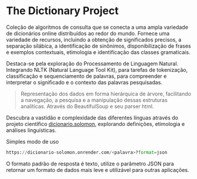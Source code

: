 # The Dictionary Project
Coleção de algoritmos de consulta que se conecta a uma ampla variedade de dicionários online distribuídos ao redor do mundo. Fornece uma variedade de recursos, incluindo a obtenção de significados precisos, a separação silábica, a identificação de sinônimos, disponibilização de frases e exemplos contextuais, etimologia e identificação das classes gramaticais.

Destaca-se pela exploração do Processamento de Linguagem Natural. Integrando NLTK (Natural Language Tool Kit), para tarefas de tokenização, classificação e sequenciamento de palavras, para compreender e interpretar o significado e o contexto das palavras pesquisadas. 
> Representação dos dados em forma hierárquica de árvore, facilitando a navegação, a pesquisa e a manipulação dessas estruturas analíticas. Através do BeautifulSoup e seu parser html.

Descubra a vastidão e complexidade das diferentes línguas através do projeto científico [dicionario.solomon](https://dicionario-solomon.onrender.com/), explorando definições, etimologia e análises linguísticas.

Simples modo de uso
```py
https://dicionario-solomon.onrender.com/<palavra>?format=json
```
O formato padrão de resposta é texto, utilize o parâmetro JSON para retornar um formato de dados mais leve e utilizável para outras aplicações.
